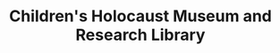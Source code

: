 ---
layout: repo
title: "Children's Holocaust Museum and Research Library"
id: 19429
permalink: repos/19429/
---